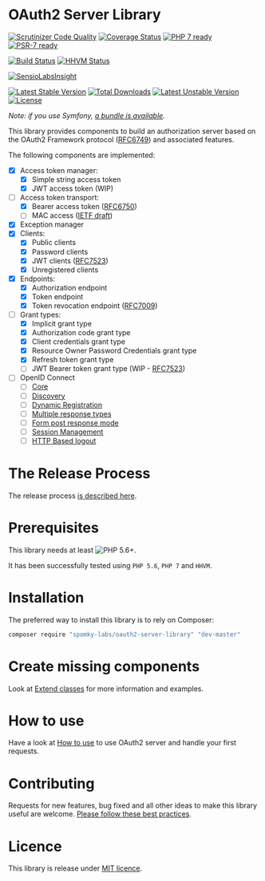 OAuth2 Server Library
=====================

[![Scrutinizer Code Quality](https://scrutinizer-ci.com/g/Spomky-Labs/oauth2-server-library/badges/quality-score.png?b=master)](https://scrutinizer-ci.com/g/Spomky-Labs/oauth2-server-library/?branch=master)
[![Coverage Status](https://coveralls.io/repos/Spomky-Labs/oauth2-server-library/badge.svg?branch=master&service=github)](https://coveralls.io/github/Spomky-Labs/oauth2-server-library?branch=master)
[![PHP 7 ready](http://php7ready.timesplinter.ch/Spomky-Labs/oauth2-server-library/badge.svg)](https://travis-ci.org/Spomky-Labs/oauth2-server-library)
[![PSR-7 ready](https://img.shields.io/badge/PSR--7-ready-brightgreen.svg)](http://www.php-fig.org/psr/psr-7/)


[![Build Status](https://travis-ci.org/Spomky-Labs/oauth2-server-library.svg?branch=master)](https://travis-ci.org/Spomky-Labs/oauth2-server-library)
[![HHVM Status](http://hhvm.h4cc.de/badge/spomky-labs/oauth2-server-library.svg)](http://hhvm.h4cc.de/package/spomky-labs/oauth2-server-library)

[![SensioLabsInsight](https://insight.sensiolabs.com/projects/3d678a80-f1b8-48a3-b36e-c7f0c6d45939/big.png)](https://insight.sensiolabs.com/projects/3d678a80-f1b8-48a3-b36e-c7f0c6d45939)

[![Latest Stable Version](https://poser.pugx.org/Spomky-Labs/oauth2-server-library/v/stable.png)](https://packagist.org/packages/Spomky-Labs/oauth2-server-library)
[![Total Downloads](https://poser.pugx.org/Spomky-Labs/oauth2-server-library/downloads.png)](https://packagist.org/packages/Spomky-Labs/oauth2-server-library)
[![Latest Unstable Version](https://poser.pugx.org/Spomky-Labs/oauth2-server-library/v/unstable.png)](https://packagist.org/packages/Spomky-Labs/oauth2-server-library)
[![License](https://poser.pugx.org/Spomky-Labs/oauth2-server-library/license.png)](https://packagist.org/packages/Spomky-Labs/oauth2-server-library)

*Note: if you use Symfony, [a bundle is available](https://github.com/Spomky-Labs/OAuth2ServerBundle).*

This library provides components to build an authorization server based on the OAuth2 Framework protocol ([RFC6749](https://tools.ietf.org/html/rfc6749)) and associated features.

The following components are implemented:

* [x] Access token manager:
    * [x] Simple string access token
    * [x] JWT access token (WIP)
* [ ] Access token transport:
    * [x] Bearer access token ([RFC6750](https://tools.ietf.org/html/rfc6750))
    * [ ] MAC access ([IETF draft](https://tools.ietf.org/html/draft-ietf-oauth-v2-http-mac-05))
* [x] Exception manager
* [x] Clients:
    * [x] Public clients
    * [x] Password clients
    * [x] JWT clients ([RFC7523](https://tools.ietf.org/html/rfc7523))
    * [x] Unregistered clients
* [x] Endpoints:
    * [x] Authorization endpoint
    * [x] Token endpoint
    * [x] Token revocation endpoint ([RFC7009](https://tools.ietf.org/html/rfc7009))
* [ ] Grant types:
    * [x] Implicit grant type
    * [x] Authorization code grant type
    * [x] Client credentials grant type
    * [x] Resource Owner Password Credentials grant type
    * [x] Refresh token grant type
    * [ ] JWT Bearer token grant type (WIP - [RFC7523](https://tools.ietf.org/html/rfc7523))

* [ ] OpenID Connect
    * [ ] [Core](http://openid.net/specs/openid-connect-core-1_0.html)
    * [ ] [Discovery](http://openid.net/specs/openid-connect-discovery-1_0.html)
    * [ ] [Dynamic Registration](http://openid.net/specs/openid-connect-registration-1_0.html)
    * [ ] [Multiple response types](http://openid.net/specs/oauth-v2-multiple-response-types-1_0.html)
    * [ ] [Form post response mode](http://openid.net/specs/oauth-v2-form-post-response-mode-1_0.html)
    * [ ] [Session Management](http://openid.net/specs/openid-connect-session-1_0.html)
    * [ ] [HTTP Based logout](http://openid.net/specs/openid-connect-logout-1_0.html)

# The Release Process

The release process [is described here](doc/Release.md).

# Prerequisites

This library needs at least ![PHP 5.6+](https://img.shields.io/badge/PHP-5.6%2B-ff69b4.svg).

It has been successfully tested using `PHP 5.6`, `PHP 7` and `HHVM`.

# Installation

The preferred way to install this library is to rely on Composer:

```sh
composer require "spomky-labs/oauth2-server-library" "dev-master"
```

# Create missing components

Look at [Extend classes](doc/Extend.md) for more information and examples.

# How to use

Have a look at [How to use](doc/Use.md) to use OAuth2 server and handle your first requests.

# Contributing

Requests for new features, bug fixed and all other ideas to make this library useful are welcome. [Please follow these best practices](doc/Contributing.md).

# Licence

This library is release under [MIT licence](LICENSE.txt).
